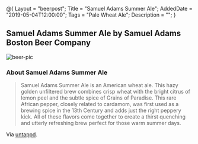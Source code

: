 @{
 Layout = "beerpost";
 Title = "Samuel Adams Summer Ale";
 AddedDate = "2019-05-04T12:00:00";
 Tags = "Pale Wheat Ale";
 Description = "";
 }
 

## Samuel Adams Summer Ale by Samuel Adams Boston Beer Company

![beer-pic]

### About Samuel Adams Summer Ale

> Samuel Adams Summer Ale is an American wheat ale. This hazy golden unfiltered brew combines crisp wheat with the bright citrus of lemon peel and the subtle spice of Grains of Paradise. This rare African pepper, closely related to cardamom, was first used as a brewing spice in the 13th Century and adds just the right peppery kick. All of these flavors come together to create a thirst quenching and utterly refreshing brew perfect for those warm summer days.

Via [untappd][untappd-url].

[untappd-url]: <https://untappd.com/b/boston-beer-company-samuel-adams-summer-ale/3916>
[beer-pic]: https://jasonpowley.com/assets/img/2019-05-04-samuel-adams-summer-ale.jpeg "Samuel Adams Summer Ale by Samuel Adams Boston Beer Company"

